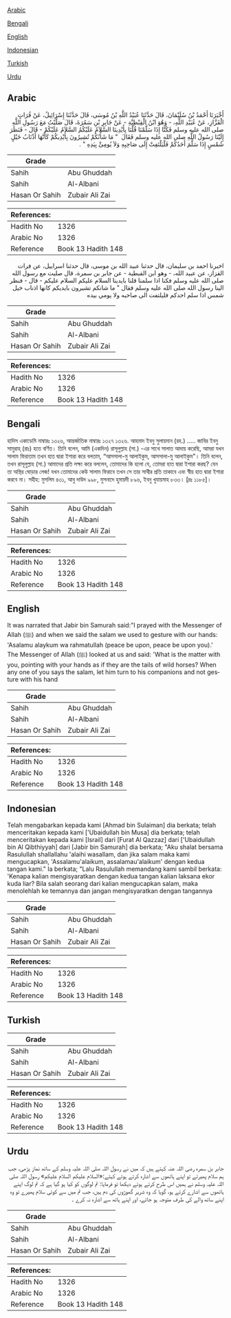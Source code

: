 [Arabic](#arabic)

[Bengali](#bengali)

[English](#english)

[Indonesian](#indonesian)

[Turkish](#turkish)

[Urdu](#urdu)

## Arabic


<div dir="rtl" lang="ar" style={{fontSize:'larger',backgroundColor:'#f8f9fa',padding:20}}>
أَخْبَرَنَا أَحْمَدُ بْنُ سُلَيْمَانَ، قَالَ حَدَّثَنَا عُبَيْدُ اللَّهِ بْنُ مُوسَى، قَالَ حَدَّثَنَا إِسْرَائِيلُ، عَنْ فُرَاتٍ الْقَزَّازِ، عَنْ عُبَيْدِ اللَّهِ، - وَهُوَ ابْنُ الْقِبْطِيَّةِ - عَنْ جَابِرِ بْنِ سَمُرَةَ، قَالَ صَلَّيْتُ مَعَ رَسُولِ اللَّهِ صلى الله عليه وسلم فَكُنَّا إِذَا سَلَّمْنَا قُلْنَا بِأَيْدِينَا السَّلاَمُ عَلَيْكُمُ السَّلاَمُ عَلَيْكُمْ - قَالَ - فَنَظَرَ إِلَيْنَا رَسُولُ اللَّهِ صلى الله عليه وسلم فَقَالَ ‏ "‏ مَا شَأْنُكُمْ تُشِيرُونَ بِأَيْدِيكُمْ كَأَنَّهَا أَذْنَابُ خَيْلٍ شُمْسٍ إِذَا سَلَّمَ أَحَدُكُمْ فَلْيَلْتَفِتْ إِلَى صَاحِبِهِ وَلاَ يُومِئْ بِيَدِهِ ‏"‏ ‏.‏
</div>
<div style={{backgroundColor:'#f8f9fa',padding:20, marginBottom: 10}}><table> <thead> <tr> <th>Grade</th> <th></th> </tr> </thead> <tbody> <tr><td>Sahih</td><td>Abu Ghuddah</td></tr><tr><td>Sahih</td><td>Al-Albani</td></tr><tr><td>Hasan Or Sahih</td><td>Zubair Ali Zai</td></tr></tbody></table><table> <thead> <tr> <th>References:</th> <th></th> </tr> </thead> <tbody><tr><td>Hadith No</td><td>1326</td></tr><tr><td>Arabic No</td><td>1326</td></tr><tr><td>Reference</td><td>Book 13 Hadith 148</td></tr></tbody></table></div>


<div dir="rtl" lang="ar" style={{fontSize:'larger',backgroundColor:'#f8f9fa',padding:20}}>
اخبرنا احمد بن سليمان، قال حدثنا عبيد الله بن موسى، قال حدثنا اسراييل، عن فرات القزاز، عن عبيد الله، - وهو ابن القبطية - عن جابر بن سمرة، قال صليت مع رسول الله صلى الله عليه وسلم فكنا اذا سلمنا قلنا بايدينا السلام عليكم السلام عليكم - قال - فنظر الينا رسول الله صلى الله عليه وسلم فقال " ما شانكم تشيرون بايديكم كانها اذناب خيل شمس اذا سلم احدكم فليلتفت الى صاحبه ولا يومي بيده
</div>
<div style={{backgroundColor:'#f8f9fa',padding:20, marginBottom: 10}}><table> <thead> <tr> <th>Grade</th> <th></th> </tr> </thead> <tbody> <tr><td>Sahih</td><td>Abu Ghuddah</td></tr><tr><td>Sahih</td><td>Al-Albani</td></tr><tr><td>Hasan Or Sahih</td><td>Zubair Ali Zai</td></tr></tbody></table><table> <thead> <tr> <th>References:</th> <th></th> </tr> </thead> <tbody><tr><td>Hadith No</td><td>1326</td></tr><tr><td>Arabic No</td><td>1326</td></tr><tr><td>Reference</td><td>Book 13 Hadith 148</td></tr></tbody></table></div>

## Bengali


<div dir="ltr" lang="bn" style={{fontSize:'larger',backgroundColor:'#f8f9fa',padding:20}}>
হাদিস একাডেমি নাম্বারঃ ১৩২৬, আন্তর্জাতিক নাম্বারঃ ১৩২৭ ১৩২৬. আহমাদ ইবনু সুলায়মান (রহ.) ..... জাবির ইবনু সামুরাহ্ (রাঃ) হতে বর্ণিত। তিনি বলেন, আমি (একদিন) রাসূলুল্লাহ (সা.) -এর সাথে সালাত আদায় করেছি, আমরা যখন সালাম ফিরাতাম তখন হাত দ্বারা ইশারা করে বলতাম, “আসসালা-মু আলাইকুম, আসসালা-মু আলাইকুম”। তিনি বলেন, তখন রাসূলুল্লাহ (সা.) আমাদের প্রতি লক্ষ্য করে বললেন, তোমাদের কি হলো যে, তোমরা হাত দ্বারা ইশারা করছ? যেন তা অস্থির ঘোড়ার লেজ! যখন তোমাদের কেউ সালাম ফিরাবে তখন সে তার সাথীর প্রতি তাকাবে এবং স্বীয় হাত দ্বারা ইশারা করবে না। সহীহ: মুসলিম ৪৩১, আবু দাউদ ৯৯৮, মুসনাদে হুমায়দী ৮৯৬, ইবনু খুযায়মাহ ৮৩৩। [দ্রঃ ১১৮৫]।
</div>
<div style={{backgroundColor:'#f8f9fa',padding:20, marginBottom: 10}}><table> <thead> <tr> <th>Grade</th> <th></th> </tr> </thead> <tbody> <tr><td>Sahih</td><td>Abu Ghuddah</td></tr><tr><td>Sahih</td><td>Al-Albani</td></tr><tr><td>Hasan Or Sahih</td><td>Zubair Ali Zai</td></tr></tbody></table><table> <thead> <tr> <th>References:</th> <th></th> </tr> </thead> <tbody><tr><td>Hadith No</td><td>1326</td></tr><tr><td>Arabic No</td><td>1326</td></tr><tr><td>Reference</td><td>Book 13 Hadith 148</td></tr></tbody></table></div>

## English


<div dir="ltr" lang="en" style={{fontSize:'larger',backgroundColor:'#f8f9fa',padding:20}}>
It was narrated that Jabir bin Samurah said:"I prayed with the Messenger of Allah (ﷺ) and when we said the salam we used to gesture with our hands: 'Asalamu alaykum wa rahmatullah (peace be upon, peace be upon you).' The Messenger of Allah (ﷺ) looked at us and said: 'What is the matter with you, pointing with your hands as if they are the tails of wild horses? When any one of you says the salam, let him turn to his companions and not gesture with his hand
</div>
<div style={{backgroundColor:'#f8f9fa',padding:20, marginBottom: 10}}><table> <thead> <tr> <th>Grade</th> <th></th> </tr> </thead> <tbody> <tr><td>Sahih</td><td>Abu Ghuddah</td></tr><tr><td>Sahih</td><td>Al-Albani</td></tr><tr><td>Hasan Or Sahih</td><td>Zubair Ali Zai</td></tr></tbody></table><table> <thead> <tr> <th>References:</th> <th></th> </tr> </thead> <tbody><tr><td>Hadith No</td><td>1326</td></tr><tr><td>Arabic No</td><td>1326</td></tr><tr><td>Reference</td><td>Book 13 Hadith 148</td></tr></tbody></table></div>

## Indonesian


<div dir="ltr" lang="id" style={{fontSize:'larger',backgroundColor:'#f8f9fa',padding:20}}>
Telah mengabarkan kepada kami [Ahmad bin Sulaiman] dia berkata; telah menceritakan kepada kami ['Ubaidullah bin Musa] dia berkata; telah menceritakan kepada kami [Israil] dari [Furat Al Qazzaz] dari ['Ubaidullah bin Al Qibthiyyah] dari [Jabir bin Samurah] dia berkata; "Aku shalat bersama Rasulullah shallallahu 'alaihi wasallam, dan jika salam maka kami mengucapkan, 'Assalamu'alaikum, assalamau'alaikum' dengan kedua tangan kami." Ia berkata; "Lalu Rasulullah memandang kami sambil berkata: 'Kenapa kalian mengisyaratkan dengan kedua tangan kalian laksana ekor kuda liar? Bila salah seorang dari kalian mengucapkan salam, maka menolehlah ke temannya dan jangan mengisyaratkan dengan tangannya
</div>
<div style={{backgroundColor:'#f8f9fa',padding:20, marginBottom: 10}}><table> <thead> <tr> <th>Grade</th> <th></th> </tr> </thead> <tbody> <tr><td>Sahih</td><td>Abu Ghuddah</td></tr><tr><td>Sahih</td><td>Al-Albani</td></tr><tr><td>Hasan Or Sahih</td><td>Zubair Ali Zai</td></tr></tbody></table><table> <thead> <tr> <th>References:</th> <th></th> </tr> </thead> <tbody><tr><td>Hadith No</td><td>1326</td></tr><tr><td>Arabic No</td><td>1326</td></tr><tr><td>Reference</td><td>Book 13 Hadith 148</td></tr></tbody></table></div>

## Turkish


<div dir="ltr" lang="tr" style={{fontSize:'larger',backgroundColor:'#f8f9fa',padding:20}}>

</div>
<div style={{backgroundColor:'#f8f9fa',padding:20, marginBottom: 10}}><table> <thead> <tr> <th>Grade</th> <th></th> </tr> </thead> <tbody> <tr><td>Sahih</td><td>Abu Ghuddah</td></tr><tr><td>Sahih</td><td>Al-Albani</td></tr><tr><td>Hasan Or Sahih</td><td>Zubair Ali Zai</td></tr></tbody></table><table> <thead> <tr> <th>References:</th> <th></th> </tr> </thead> <tbody><tr><td>Hadith No</td><td>1326</td></tr><tr><td>Arabic No</td><td>1326</td></tr><tr><td>Reference</td><td>Book 13 Hadith 148</td></tr></tbody></table></div>

## Urdu


<div dir="rtl" lang="ur" style={{fontSize:'larger',backgroundColor:'#f8f9fa',padding:20}}>
جابر بن سمرہ رضی اللہ عنہ کہتے ہیں کہ میں نے رسول اللہ صلی اللہ علیہ وسلم کے ساتھ نماز پڑھی، جب ہم سلام پھیرتے تو اپنے ہاتھوں سے اشارہ کرتے ہوئے کہتے:«السلام عليكم السلام عليكم» رسول اللہ صلی اللہ علیہ وسلم نے ہمیں اس طرح کرتے ہوئے دیکھا تو فرمایا: تم لوگوں کو کیا ہو گیا ہے کہ تم لوگ اپنے ہاتھوں سے اشارے کرتے ہو، گویا کہ وہ شریر گھوڑوں کی دم ہیں، جب تم میں سے کوئی سلام پھیرے تو وہ اپنے ساتھ والے کی طرف متوجہ ہو جائے، اور اپنے ہاتھ سے اشارہ نہ کرے ۔
</div>
<div style={{backgroundColor:'#f8f9fa',padding:20, marginBottom: 10}}><table> <thead> <tr> <th>Grade</th> <th></th> </tr> </thead> <tbody> <tr><td>Sahih</td><td>Abu Ghuddah</td></tr><tr><td>Sahih</td><td>Al-Albani</td></tr><tr><td>Hasan Or Sahih</td><td>Zubair Ali Zai</td></tr></tbody></table><table> <thead> <tr> <th>References:</th> <th></th> </tr> </thead> <tbody><tr><td>Hadith No</td><td>1326</td></tr><tr><td>Arabic No</td><td>1326</td></tr><tr><td>Reference</td><td>Book 13 Hadith 148</td></tr></tbody></table></div>